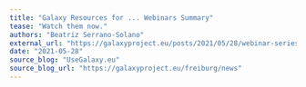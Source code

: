 ```yaml
---
title: "Galaxy Resources for ... Webinars Summary"
tease: "Watch them now."
authors: "Beatriz Serrano-Solano"
external_url: "https://galaxyproject.eu/posts/2021/05/28/webinar-series-gr4/"
date: "2021-05-28"
source_blog: "UseGalaxy.eu"
source_blog_url: "https://galaxyproject.eu/freiburg/news"
---
```

